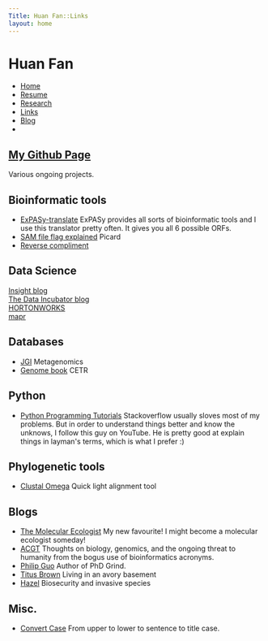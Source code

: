 ```yaml
---
Title: Huan Fan::Links
layout: home
---
```




  <h1 class="sitename">Huan Fan</h1>
  <ul class="nav pills">
  <li><a href="/"><i class="fa fa-home fa-fw"></i> Home</a></li>
  <li><a href="resume.html" title="Curriculumn Vitae"><i class="fa fa-book fa-fw"></i> Resume</a></li>
  <li><a href="research.html" title="Research"><i class="fa fa-flask fa-fw"></i> Research</a></li>
  <li class="active"><a href="links.html" title="Useful links"><i class="fa fa-suitcase fa-fw"></i> Links</a></li>
  <li><a href="/en/"><i class="fa fa-sitemap fa-fw"></i> Blog</a></li>
  <li><a href="README.html"><i class="fa fa-info-circle fa-fw"></i> </a></li>
</ul>

## [My Github Page](https://github.com/fanhuan)
Various ongoing projects.

## Bioinformatic tools
+ [ExPASy-translate](http://web.expasy.org/translate/) ExPASy provides all sorts of bioinformatic tools and I use this translator pretty often. It gives you all 6 possible ORFs.
+ [SAM file flag explained](https://broadinstitute.github.io/picard/explain-flags.html) Picard
+ [Reverse compliment](http://www.bioinformatics.org/sms/rev_comp.html)

## Data Science
[Insight blog](https://blog.insightdatascience.com/preparing-for-the-transition-to-data-science-e9194c90b42c)  
[The Data Incubator blog](http://blog.thedataincubator.com/)  
[HORTONWORKS](https://hortonworks.com/blog/)  
[mapr](https://mapr.com/blog/)

## Databases
+ [JGI]() Metagenomics
+ [Genome book](https://symbiosis-u19.microbialsciences.wisc.edu/protected/index.php) CETR

## Python
+ [Python Programming Tutorials](https://www.youtube.com/user/sentdex) Stackoverflow usually sloves most of my problems. But in order to understand things better and know the unknows, I follow this guy on YouTube. He is pretty good at explain things in layman's terms, which is what I prefer :) 

## Phylogenetic tools
+ [Clustal Omega](http://www.ebi.ac.uk/Tools/msa/clustalo/) Quick light alignment tool



## Blogs
+ [The Molecular Ecologist](http://www.molecularecologist.com/) My new favourite! I might become a molecular ecologist someday!
+ [ACGT](http://www.acgt.me/) Thoughts on biology, genomics, and the ongoing threat to humanity from the bogus use of bioinformatics acronyms.
+ [Philip Guo](http://pgbovine.net/index.html) Author of PhD Grind.
+ [Titus Brown](http://ivory.idyll.org/blog/) Living in an avory basement
+ [Hazel](http://cane-toad.blogspot.com/) Biosecurity and invasive species


## Misc.
+ [Convert Case](https://convertcase.net/) From upper to lower to sentence to title case.
